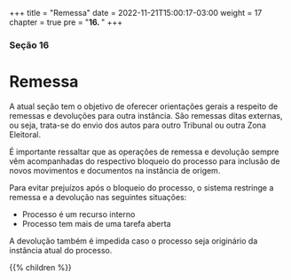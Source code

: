 +++
title = "Remessa"
date = 2022-11-21T15:00:17-03:00
weight = 17
chapter = true
pre = "<b>16. </b>"
+++

### Seção 16

# Remessa

A atual seção tem o objetivo de oferecer orientações gerais a respeito de remessas e devoluções para outra instância. São remessas ditas externas, ou seja, trata-se do envio dos autos para outro Tribunal ou outra Zona Eleitoral.

É importante ressaltar que as operações de remessa e devolução sempre vêm acompanhadas do respectivo bloqueio do processo para inclusão de novos movimentos e documentos na instância de origem. 

Para evitar prejuízos após o bloqueio do processo, o sistema restringe a remessa e a devolução nas seguintes situações:

- Processo é um recurso interno
- Processo tem mais de uma tarefa aberta

A devolução também é impedida caso o processo seja originário da instância atual do processo.

{{% children  %}}

